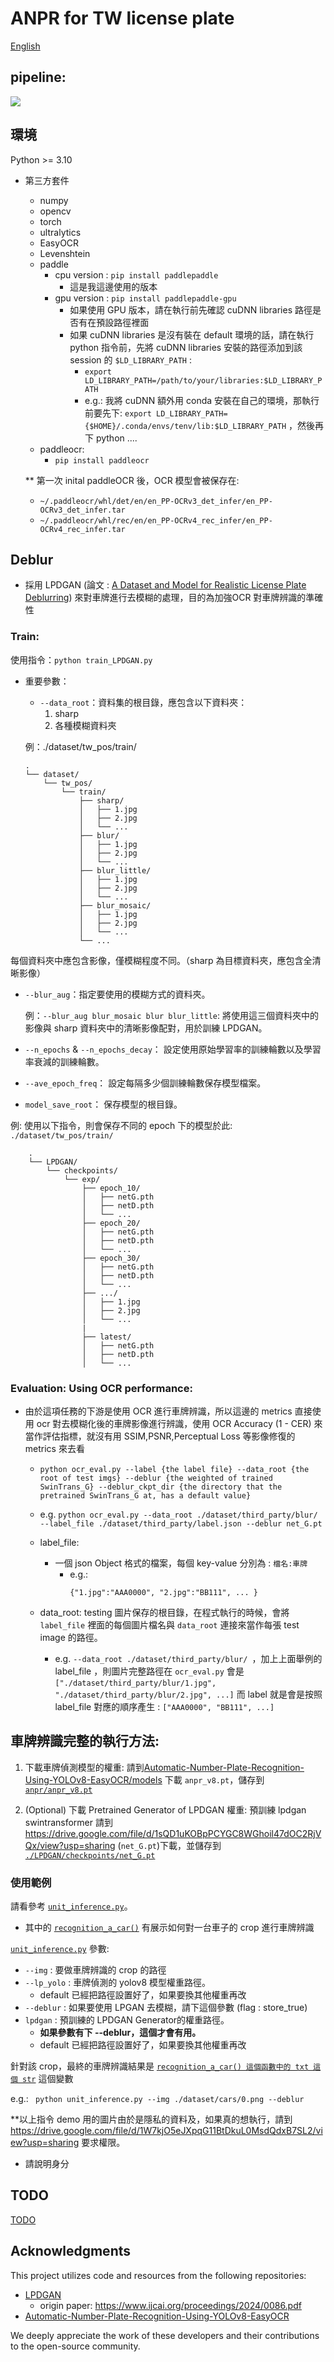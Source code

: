 # ANPR for TW license plate 

[English](../readme.md)

## pipeline:
<img src="./anplr.png">

## 環境
Python >= 3.10
- 第三方套件
    - numpy
    - opencv 
    - torch
    - ultralytics
    - EasyOCR
    - Levenshtein
    - paddle 
        - cpu version : ```pip install paddlepaddle``` 
            - 這是我這邊使用的版本
        - gpu version : ```pip install paddlepaddle-gpu```
            - 如果使用 GPU 版本，請在執行前先確認  cuDNN libraries 路徑是否有在預設路徑裡面
            - 如果 cuDNN libraries 是沒有裝在 default 環境的話，請在執行 python 指令前，先將 cuDNN libraries 安裝的路徑添加到該 session 的 ```$LD_LIBRARY_PATH``` :
                - ```export LD_LIBRARY_PATH=/path/to/your/libraries:$LD_LIBRARY_PATH```
                - e.g.: 我將 cuDNN 額外用 conda 安裝在自己的環境，那執行前要先下: ```export LD_LIBRARY_PATH={$HOME}/.conda/envs/tenv/lib:$LD_LIBRARY_PATH``` ，然後再下 python ....
    - paddleocr:
        - ```pip install paddleocr```

    ** 第一次 inital paddleOCR 後，OCR 模型會被保存在:     
    - ```~/.paddleocr/whl/det/en/en_PP-OCRv3_det_infer/en_PP-OCRv3_det_infer.tar```
    - ```~/.paddleocr/whl/rec/en/en_PP-OCRv4_rec_infer/en_PP-OCRv4_rec_infer.tar```


## Deblur
- 採用 LPDGAN (論文 : [A Dataset and Model for Realistic License Plate Deblurring](https://www.ijcai.org/proceedings/2024/0086.pdf)) 來對車牌進行去模糊的處理，目的為加強OCR 對車牌辨識的準確性
### Train:
使用指令：```python train_LPDGAN.py```

- 重要參數：
    - ```--data_root```：資料集的根目錄，應包含以下資料夾：
        1. sharp
        2. 各種模糊資料夾
   
    例：./dataset/tw_pos/train/
    ```
    .
    └── dataset/
        └── tw_pos/
            └── train/
                ├── sharp/
                │   ├── 1.jpg
                │   ├── 2.jpg
                │   └── ...
                ├── blur/
                │   ├── 1.jpg
                │   ├── 2.jpg
                │   └── ...
                ├── blur_little/
                │   ├── 1.jpg
                │   ├── 2.jpg
                │   └── ...
                ├── blur_mosaic/
                │   ├── 1.jpg
                │   ├── 2.jpg
                │   └── ...
                └── ...
    ```
每個資料夾中應包含影像，僅模糊程度不同。（sharp 為目標資料夾，應包含全清晰影像）

- ```--blur_aug```：指定要使用的模糊方式的資料夾。

    例：```--blur_aug blur_mosaic blur blur_little```: 將使用這三個資料夾中的影像與 sharp 資料夾中的清晰影像配對，用於訓練 LPDGAN。
- ```--n_epochs``` & ```--n_epochs_decay```： 設定使用原始學習率的訓練輪數以及學習率衰減的訓練輪數。

- ```--ave_epoch_freq```： 設定每隔多少個訓練輪數保存模型檔案。

- ```model_save_root```： 保存模型的根目錄。

例: 使用以下指令，則會保存不同的 epoch 下的模型於此:
```./dataset/tw_pos/train/```
```
    .
    └── LPDGAN/
        └── checkpoints/
            └── exp/
                ├── epoch_10/
                │   ├── netG.pth
                │   ├── netD.pth
                │   └── ...
                ├── epoch_20/
                │   ├── netG.pth
                │   ├── netD.pth
                │   └── ...
                ├── epoch_30/
                │   ├── netG.pth
                │   ├── netD.pth
                │   └── ...
                ├── .../
                │   ├── 1.jpg
                │   ├── 2.jpg
                │   └── ...
                |
                ├── latest/
                │   ├── netG.pth
                │   ├── netD.pth
                │   └── ...
```

### Evaluation: Using OCR performance:
  - 由於這項任務的下游是使用 OCR 進行車牌辨識，所以這邊的 metrics 直接使用 ocr 對去模糊化後的車牌影像進行辨識，使用 OCR Accuracy (1 - CER) 來當作評估指標，就沒有用 SSIM,PSNR,Perceptual Loss 等影像修復的 metrics 來去看
    - ```python ocr_eval.py --label {the label file} --data_root {the root of test imgs} --deblur {the weighted of trained SwinTrans_G} --deblur_ckpt_dir {the directory that the pretrained SwinTrans_G at, has a default value}```
    
    -  e.g. ```python ocr_eval.py --data_root ./dataset/third_party/blur/ --label_file ./dataset/third_party/label.json --deblur net_G.pt```

    - label_file:
      - 一個 json Object 格式的檔案，每個 key-value 分別為 : ```檔名:車牌```
        - e.g.: 
            ```
            {"1.jpg":"AAA0000", "2.jpg":"BB111", ... }
            ```
    - data_root: testing 圖片保存的根目錄，在程式執行的時候，會將 ```label_file``` 裡面的每個圖片檔名與 ```data_root``` 連接來當作每張 test image 的路徑。 
        - e.g. ```--data_root ./dataset/third_party/blur/ ```，加上上面舉例的 label_file ，則圖片完整路徑在 ```ocr_eval.py``` 會是 ```["./dataset/third_party/blur/1.jpg", "./dataset/third_party/blur/2.jpg", ...]``` 而 label 就是會是按照 label_file 對應的順序產生 : ```["AAA0000", "BB111", ...]```

## 車牌辨識完整的執行方法:

1. 下載車牌偵測模型的權重: 請到[Automatic-Number-Plate-Recognition-Using-YOLOv8-EasyOCR/models](https://github.com/ANPR-ORG/Automatic-Number-Plate-Recognition-Using-YOLOv8-EasyOCR/tree/main/models) 下載 ```anpr_v8.pt```，儲存到 [```anpr/anpr_v8.pt```](```./anpr```)

2. (Optional) 下載 Pretrained Generator of LPDGAN 權重:
預訓練 lpdgan swintransformer 請到 https://drive.google.com/file/d/1sQD1uKOBpPCYGC8WGhoil47dOC2RjVQx/view?usp=sharing (```net_G.pt```)下載，並儲存到 [```./LPDGAN/checkpoints/net_G.pt```](./LPDGAN/checkpoints)

### 使用範例
請看參考 [```unit_inference.py```](./unit_inference.py)。

- 其中的 [```recognition_a_car()```](./unit_inference.py#L14) 有展示如何對一台車子的 crop 進行車牌辨識

[```unit_inference.py```](./unit_inference.py) 參數:
- ```--img``` : 要做車牌辨識的 crop 的路徑
- ```--lp_yolo``` : 車牌偵測的 yolov8 模型權重路徑。 
    - default 已經把路徑設置好了，如果要換其他權重再改
- ```--deblur``` : 如果要使用 LPGAN 去模糊，請下這個參數 (flag : store_true)
- ```lpdgan``` : 預訓練的 LPDGAN Generator的權重路徑。
    - **如果參數有下 --deblur，這個才會有用。**
    - default 已經把路徑設置好了，如果要換其他權重再改

針對該 crop，最終的車牌辨識結果是 [```recognition_a_car() 這個函數中的 txt 這個 str```](./unit_inference.py#L45) 這個變數

e.g.:
``` python unit_inference.py --img ./dataset/cars/0.png --deblur```

**以上指令 demo 用的圖片由於是隱私的資料及，如果真的想執行，請到 https://drive.google.com/file/d/1W7kjO5eJXpqG11BtDkuL0MsdQdxB7SL2/view?usp=sharing 要求權限。
- 請說明身分

## TODO
[TODO](./TODO.md)

## Acknowledgments

This project utilizes code and resources from the following repositories:

- [LPDGAN](https://github.com/haoyGONG/LPDGAN.git)
    - origin paper: https://www.ijcai.org/proceedings/2024/0086.pdf
- [Automatic-Number-Plate-Recognition-Using-YOLOv8-EasyOCR](https://github.com/ANPR-ORG/Automatic-Number-Plate-Recognition-Using-YOLOv8-EasyOCR.git)

We deeply appreciate the work of these developers and their contributions to the open-source community.